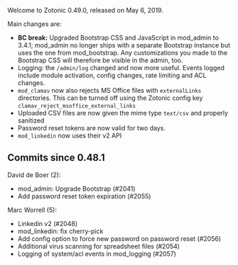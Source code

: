 Welcome to Zotonic 0.49.0, released on May 6, 2019.

Main changes are:

*   **BC break:** Upgraded Bootstrap CSS and JavaScript in mod\_admin to 3.4.1; mod\_admin no longer ships with a separate Bootstrap instance but uses the one from mod\_bootstrap. Any customizations you made to the Bootstrap CSS will therefore be visible in the admin, too.
*   Logging: the `/admin/log` changed and now more useful. Events logged include module activation, config changes, rate limiting and ACL changes.
*   `mod_clamav` now also rejects MS Office files with `externalLinks` directories. This can be turned off using the Zotonic config key `clamav_reject_msoffice_external_links`
*   Uploaded CSV files are now given the mime type `text/csv` and properly sanitized
*   Password reset tokens are now valid for two days.
*   `mod_linkedin` now uses their v2 API



Commits since 0.48.1
--------------------

David de Boer (2):

*   mod\_admin: Upgrade Bootstrap (#2041)
*   Add password reset token expiration (#2055)

Marc Worrell (5):

*   Linkedin v2 (#2048)
*   mod\_linkedin: fix cherry-pick
*   Add config option to force new password on password reset (#2056)
*   Additional virus scanning for spreadsheet files (#2054)
*   Logging of system/acl events in mod\_logging (#2057)